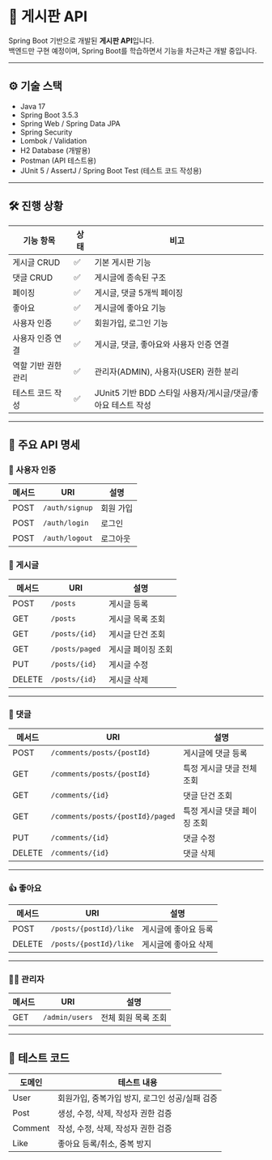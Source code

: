 # 📘 게시판 API

Spring Boot 기반으로 개발된 **게시판 API**입니다.  
백엔드만 구현 예정이며, Spring Boot를 학습하면서 기능을 차근차근 개발 중입니다.

---

## ⚙️ 기술 스택

- Java 17
- Spring Boot 3.5.3
- Spring Web / Spring Data JPA
- Spring Security
- Lombok / Validation
- H2 Database (개발용)
- Postman (API 테스트용)
- JUnit 5 / AssertJ / Spring Boot Test (테스트 코드 작성용)

---

## 🛠️ 진행 상황

| 기능 항목 | 상태 | 비고 |
|-----------|------|------|
| 게시글 CRUD | ✅ | 기본 게시판 기능 |
| 댓글 CRUD | ✅ | 게시글에 종속된 구조 |
| 페이징 | ✅ | 게시글, 댓글 5개씩 페이징 |
| 좋아요 | ✅ | 게시글에 좋아요 기능 |
| 사용자 인증 | ✅ | 회원가입, 로그인 기능 |
| 사용자 인증 연결 | ✅ | 게시글, 댓글, 좋아요와 사용자 인증 연결 |
| 역할 기반 권한 관리 | ✅ | 관리자(ADMIN), 사용자(USER) 권한 분리 |
| 테스트 코드 작성 | ✅ | JUnit5 기반 BDD 스타일 사용자/게시글/댓글/좋아요 테스트 작성 |

---

## 🔗 주요 API 명세

### 🔐 사용자 인증
| 메서드 | URI            | 설명             |
|--------|----------------|------------------|
| POST   | `/auth/signup`   | 회원 가입      |
| POST   | `/auth/login`   | 로그인      |
| POST   | `/auth/logout`   | 로그아웃    |

### 📄 게시글

| 메서드 | URI            | 설명             |
|--------|----------------|------------------|
| POST   | `/posts`        | 게시글 등록      |
| GET    | `/posts`        | 게시글 목록 조회 |
| GET    | `/posts/{id}`   | 게시글 단건 조회 |
| GET    | `/posts/paged`  | 게시글 페이징 조회 |
| PUT    | `/posts/{id}`   | 게시글 수정      |
| DELETE | `/posts/{id}`   | 게시글 삭제      |

---

### 💬 댓글

| 메서드 | URI                      | 설명                         |
|--------|--------------------------|------------------------------|
| POST   | `/comments/posts/{postId}` | 게시글에 댓글 등록           |
| GET    | `/comments/posts/{postId}` | 특정 게시글 댓글 전체 조회   |
| GET    | `/comments/{id}`          | 댓글 단건 조회               |
| GET    | `/comments/posts/{postId}/paged` | 특정 게시글 댓글 페이징 조회   |
| PUT    | `/comments/{id}`          | 댓글 수정                    |
| DELETE | `/comments/{id}`          | 댓글 삭제                    |

---

### 👍 좋아요

| 메서드 | URI                      | 설명                         |
|--------|--------------------------|------------------------------|
| POST   | `/posts/{postId}/like` | 게시글에 좋아요 등록          |
| DELETE | `/posts/{postId}/like`  | 게시글에 좋아요 삭제              |

---

### 🧑‍💻 관리자
| 메서드 | URI                      | 설명                         |
|--------|--------------------------|------------------------------|
| GET   | `/admin/users` |    전체 회원 목록 조회       |

---

## 🧪 테스트 코드

| 도메인 | 테스트 내용 |
|--------|-------------|
| User | 회원가입, 중복가입 방지, 로그인 성공/실패 검증 |
| Post | 생성, 수정, 삭제, 작성자 권한 검증 |
| Comment | 작성, 수정, 삭제, 작성자 권한 검증 |
| Like | 좋아요 등록/취소, 중복 방지 |
